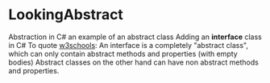 # LookingAbstract
Abstraction in C# an example of an abstract class
Adding an <strong>interface</strong> class in C#
To quote <a href="https://www.w3schools.com/cs/cs_interface.php">w3schools</a>: 
An interface is a completely "abstract class", which can only contain abstract methods and properties (with empty bodies)
Abstract classes on the other hand can have non abstract methods and properties.

